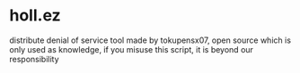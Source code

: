 # holl.ez
distribute denial of service tool made by tokupensx07, open source which is only used as knowledge, if you misuse this script, it is beyond our responsibility
